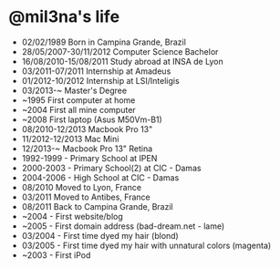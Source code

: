 @mil3na's life
===============

- 02/02/1989 Born in Campina Grande, Brazil
- 28/05/2007-30/11/2012 Computer Science Bachelor
- 16/08/2010-15/08/2011 Study abroad at INSA de Lyon
- 03/2011-07/2011 Internship at Amadeus
- 01/2012-10/2012 Internship at LSI/Inteligis
- 03/2013-~ Master's Degree
- ~1995 First computer at home
- ~2004 First all mine computer
- ~2008 First laptop (Asus M50Vm-B1)
- 08/2010-12/2013 Macbook Pro 13"
- 11/2012-12/2013 Mac Mini
- 12/2013-~ Macbook Pro 13" Retina
- 1992-1999 - Primary School at IPEN
- 2000-2003 - Primary School(2) at CIC - Damas
- 2004-2006 - High School at CIC - Damas
- 08/2010 Moved to Lyon, France
- 03/2011 Moved to Antibes, France
- 08/2011 Back to Campina Grande, Brazil
- ~2004 - First website/blog
- ~2005 - First domain address (bad-dream.net - lame)
- 03/2004 - First time dyed my hair (blond)
- 03/2005 - First time dyed my hair with unnatural colors (magenta)
- ~2003 - First iPod